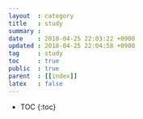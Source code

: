 ```yaml
---
layout  : category
title   : study
summary : 
date    : 2018-04-25 22:03:22 +0900
updated : 2018-04-25 22:04:58 +0900
tag     : study
toc     : true
public  : true
parent  : [[index]]
latex   : false
---
```

* TOC
{:toc}

